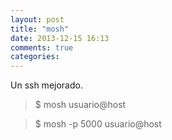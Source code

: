```yaml
---
layout: post
title: "mosh"
date: 2013-12-15 16:13
comments: true
categories: 
---
```

Un ssh mejorado.

>$ mosh usuario@host

>$ mosh -p 5000 usuario@host


